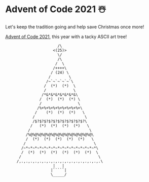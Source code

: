 # Advent of Code 2021 ☃️

Let's keep the tradition going and help save Christmas once more!

[Advent of Code 2021](https://adventofcode.com/2021), this year with a tacky ASCII art tree!

```
                       /\
                     <(25)>
                       \/
                       /\
                      /  \
                     /++++\
                    / (24) \
                   /        \
                  /~`~`~`~`~`\
                 /  (*)  (*)  \
                 /            \
                /*&*&*&*&*&*&*&\
               /  (*)  (*)  (*) \
               /                \
              /%+%+%+%+%+%+%+%+%+\
             /    (*)  (*)  (*)   \
            /                      \
            /$?$?$?$?$?$?$?$?$?$?$?\
           /   (*)  (*)  (*)  (*)   \
          /                          \
         /%@%@%@%@%@%@%@%@%@%@%@%@%@%@\
         /  (*)  (*)  (*)  (*)  (*)   \
        /                              \
       /~*~*~*~*~*~*~*~*~*~*~*~*~*~*~*~*\
       /  (*)  (*)  (*)  (*)  (*)  (*)  \
      /                                  \
     /,.,.,.,.,.,.,.,.,.,.,.,.,.,.,.,.,.,.\
                     |   |
                    |`````|
                    \_____/
```

